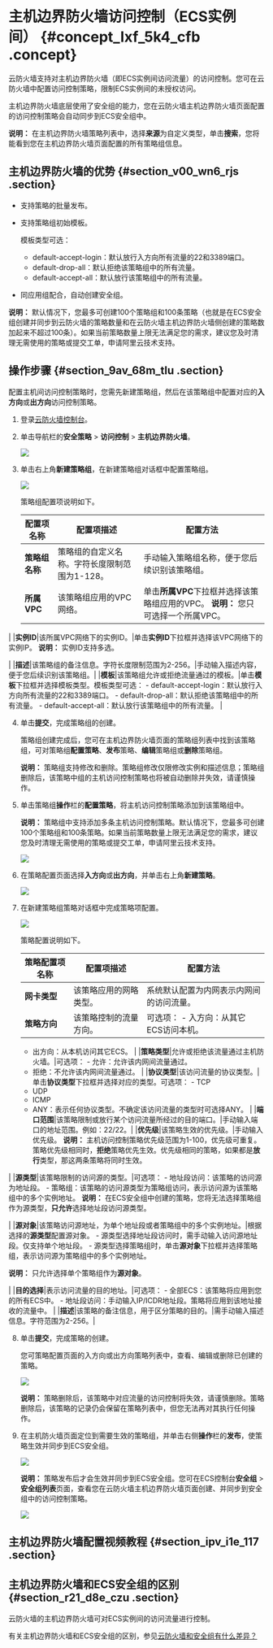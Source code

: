# 主机边界防火墙访问控制（ECS实例间） {#concept_lxf_5k4_cfb .concept}

云防火墙支持对主机边界防火墙（即ECS实例间访问流量）的访问控制。您可在云防火墙中配置访问控制策略，限制ECS实例间的未授权访问。

主机边界防火墙底层使用了安全组的能力，您在云防火墙主机边界防火墙页面配置的访问控制策略会自动同步到ECS安全组中。

**说明：** 在主机边界防火墙策略列表中，选择**来源**为自定义类型，单击**搜索**，您将能看到您在主机边界防火墙页面配置的所有策略组信息。

## 主机边界防火墙的优势 {#section_v00_wn6_rjs .section}

-   支持策略的批量发布。
-   支持策略组初始模板。

    模板类型可选：

    -   default-accept-login：默认放行入方向所有流量的22和3389端口。
    -   default-drop-all：默认拒绝该策略组中的所有流量。
    -   default-accept-all：默认放行该策略组中的所有流量。
-   同应用组配合，自动创建安全组。

**说明：** 默认情况下，您最多可创建100个策略组和100条策略（也就是在ECS安全组创建并同步到云防火墙的策略数量和在云防火墙主机边界防火墙侧创建的策略数加起来不超过100条）。如果当前策略数量上限无法满足您的需求，建议您及时清理无需使用的策略或提交工单，申请阿里云技术支持。

## 操作步骤 {#section_9av_68m_tlu .section}

配置主机间访问控制策略时，您需先新建策略组，然后在该策略组中配置对应的**入方向**或**出方向**访问控制策略。

1.  登录[云防火墙控制台](https://yundun.console.aliyun.com/?p=cfwnext#/overview)。
2.  单击导航栏的**安全策略** \> **访问控制** \> **主机边界防火墙**。

    ![](http://static-aliyun-doc.oss-cn-hangzhou.aliyuncs.com/assets/img/21269/156467003211761_zh-CN.png)

3.  单击右上角**新建策略组**，在新建策略组对话框中配置策略组。

    ![](http://static-aliyun-doc.oss-cn-hangzhou.aliyuncs.com/assets/img/21269/156467003211762_zh-CN.png)

    策略组配置项说明如下。

    |配置项名称|配置项描述|配置方法|
    |-----|-----|----|
    |**策略组名称**|策略组的自定义名称。字符长度限制范围为1-128。|手动输入策略组名称，便于您后续识别该策略组。|
    |**所属VPC**|该策略组应用的VPC网络。|单击**所属VPC**下拉框并选择该策略组应用的VPC。 **说明：** 您只可选择一个所属VPC。

 |
    |**实例ID**|该所属VPC网络下的实例ID。|单击**实例ID**下拉框并选择该VPC网络下的实例IP。 **说明：** 实例ID支持多选。

 |
    |**描述**|该策略组的备注信息。字符长度限制范围为2-256。|手动输入描述内容，便于您后续识别该策略组。|
    |**模板**|该策略组允许或拒绝流量通过的模板。|单击**模板**下拉框并选择模板类型。模板类型可选：     -   default-accept-login：默认放行入方向所有流量的22和3389端口。
    -   default-drop-all：默认拒绝该策略组中的所有流量。
    -   default-accept-all：默认放行该策略组中的所有流量。
 |

4.  单击**提交**，完成策略组的创建。

    策略组创建完成后，您可在主机边界防火墙页面的策略组列表中找到该策略组，可对策略组**配置策略**、**发布**策略、**编辑**策略组或**删除**策略组。

    **说明：** 策略组支持修改和删除。策略组修改仅限修改实例和描述信息；策略组删除后，该策略中组的主机访问控制策略也将被自动删除并失效，请谨慎操作。

5.  单击策略组**操作**栏的**配置策略**，将主机访问控制策略添加到该策略组中。

    **说明：** 策略组中支持添加多条主机访问控制策略。默认情况下，您最多可创建100个策略组和100条策略。如果当前策略数量上限无法满足您的需求，建议您及时清理无需使用的策略或提交工单，申请阿里云技术支持。

    ![](http://static-aliyun-doc.oss-cn-hangzhou.aliyuncs.com/assets/img/21269/156467003211763_zh-CN.png)

6.  在策略配置页面选择**入方向**或**出方向**，并单击右上角**新建策略**。

    ![](http://static-aliyun-doc.oss-cn-hangzhou.aliyuncs.com/assets/img/21269/156467003211764_zh-CN.png)

7.  在新建策略组策略对话框中完成策略项配置。

    ![](http://static-aliyun-doc.oss-cn-hangzhou.aliyuncs.com/assets/img/21269/156467003211765_zh-CN.png)

    策略配置说明如下。

    |策略配置项名称|配置项描述|配置方法|
    |-------|-----|----|
    |**网卡类型**|该策略应用的网略类型。|系统默认配置为内网表示内网间的访问流量。|
    |**策略方向**|该策略控制的流量方向。|可选项：     -   入方向：从其它ECS访问本机。
    -   出方向：从本机访问其它ECS。
 |
    |**策略类型**|允许或拒绝该流量通过主机防火墙。|可选项：     -   允许：允许该内网间流量通过。
    -   拒绝：不允许该内网间流量通过。
 |
    |**协议类型**|该访问流量的协议类型。|单击**协议类型**下拉框并选择对应的类型。可选项：     -   TCP
    -   UDP
    -   ICMP
    -   ANY：表示任何协议类型。不确定该访问流量的类型时可选择ANY。
 |
    |**端口范围**|该策略限制或放行某个访问流量所经过的目的端口。|手动输入端口的地址范围。例如：22/22。|
    |**优先级**|该策略生效的优先级。|手动输入优先级。 **说明：** 主机访问控制策略优先级范围为1-100，优先级可重复。策略优先级相同时，**拒绝**策略优先生效。优先级相同的策略，如果都是**放行**类型，那这两条策略将同时生效。

 |
    |**源类型**|该策略限制的访问源的类型。|可选项：     -   地址段访问：该策略的访问源为地址段。
    -   策略组：该策略的访问源类型为策略组访问，表示访问源为该策略组中的多个实例地址。
 **说明：** 在ECS安全组中创建的策略，您将无法选择策略组作为源类型，**只允许**选择地址段访问源类型。

 |
    |**源对象**|该策略访问源地址，为单个地址段或者策略组中的多个实例地址。|根据选择的**源类型**配置源对象。     -   源类型选择地址段访问时，需手动输入访问源地址段。仅支持单个地址段。
    -   源类型选择策略组时，单击**源对象**下拉框并选择策略组，表示访问源为策略组中的多个实例地址。

**说明：** 只允许选择单个策略组作为**源对象**。

 |
    |**目的选择**|表示访问流量的目的地址。|可选项：     -   全部ECS：该策略将应用到您的所有ECS中。
    -   地址段访问：手动输入IP/ICDR地址段。策略将应用到该地址接收的流量中。
 |
    |**描述**|该策略的备注信息，用于区分策略的目的。|需手动输入描述信息。字符范围为2-256。|

8.  单击**提交**，完成策略的创建。

    您可策略配置页面的入方向或出方向策略列表中，查看、编辑或删除已创建的策略。

    ![](http://static-aliyun-doc.oss-cn-hangzhou.aliyuncs.com/assets/img/21269/156467003247929_zh-CN.png)

    **说明：** 策略删除后，该策略中对应流量的访问控制将失效，请谨慎删除。策略删除后，该策略的记录仍会保留在策略列表中，但您无法再对其执行任何操作。

9.  在主机防火墙页面定位到需要生效的策略组，并单击右侧**操作**栏的**发布**，使策略生效并同步到ECS安全组。

    ![](http://static-aliyun-doc.oss-cn-hangzhou.aliyuncs.com/assets/img/21269/156467003247931_zh-CN.png)

    **说明：** 策略发布后才会生效并同步到ECS安全组。您可在ECS控制台**安全组** \> **安全组列表**页面，查看您在云防火墙主机边界防火墙页面创建、并同步到安全组中的访问控制策略。

    ![](http://static-aliyun-doc.oss-cn-hangzhou.aliyuncs.com/assets/img/21269/156467003247930_zh-CN.png)


## 主机边界防火墙配置视频教程 {#section_ipv_i1e_117 .section}

  

## 主机边界防火墙和ECS安全组的区别 {#section_r21_d8e_czu .section}

云防火墙的主机边界防火墙可对ECS实例间的访问流量进行控制。

有关主机边界防火墙和ECS安全组的区别，参见[云防火墙和安全组有什么差异？](../../../../intl.zh-CN/常见问题/云防火墙和安全组有什么差异？.md#)

